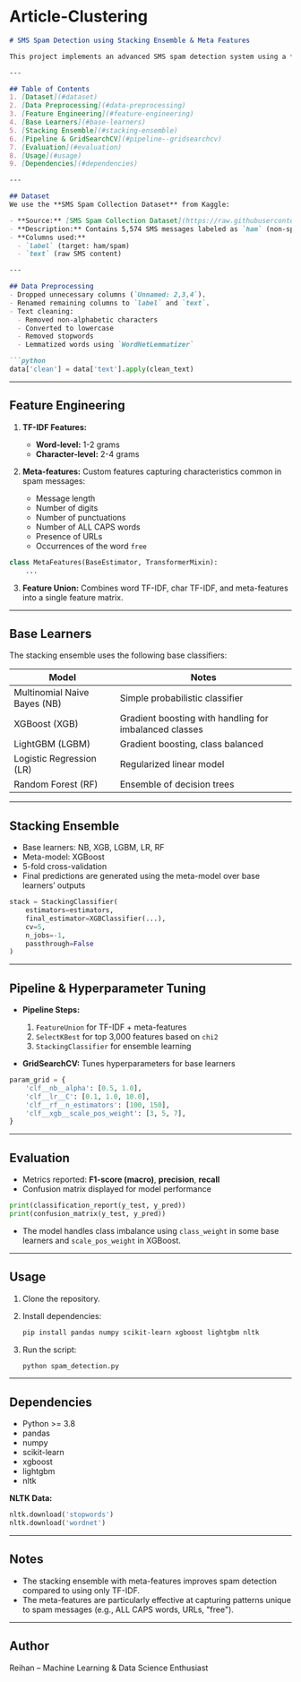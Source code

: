 # Article-Clustering

````markdown
# SMS Spam Detection using Stacking Ensemble & Meta Features

This project implements an advanced SMS spam detection system using a **stacking ensemble** of multiple classifiers, enriched with **meta-features** and **TF-IDF-based text features**. The pipeline also incorporates feature selection and hyperparameter tuning via GridSearchCV.

---

## Table of Contents
1. [Dataset](#dataset)
2. [Data Preprocessing](#data-preprocessing)
3. [Feature Engineering](#feature-engineering)
4. [Base Learners](#base-learners)
5. [Stacking Ensemble](#stacking-ensemble)
6. [Pipeline & GridSearchCV](#pipeline--gridsearchcv)
7. [Evaluation](#evaluation)
8. [Usage](#usage)
9. [Dependencies](#dependencies)

---

## Dataset
We use the **SMS Spam Collection Dataset** from Kaggle:

- **Source:** [SMS Spam Collection Dataset](https://raw.githubusercontent.com/mohitgupta-omg/Kaggle-SMS-Spam-Collection-Dataset-/master/spam.csv)
- **Description:** Contains 5,574 SMS messages labeled as `ham` (non-spam) or `spam`.
- **Columns used:** 
  - `label` (target: ham/spam)
  - `text` (raw SMS content)

---

## Data Preprocessing
- Dropped unnecessary columns (`Unnamed: 2,3,4`).
- Renamed remaining columns to `label` and `text`.
- Text cleaning:
  - Removed non-alphabetic characters
  - Converted to lowercase
  - Removed stopwords
  - Lemmatized words using `WordNetLemmatizer`

```python
data['clean'] = data['text'].apply(clean_text)
````

---

## Feature Engineering

1. **TF-IDF Features:**

   * **Word-level:** 1-2 grams
   * **Character-level:** 2-4 grams
2. **Meta-features:** Custom features capturing characteristics common in spam messages:

   * Message length
   * Number of digits
   * Number of punctuations
   * Number of ALL CAPS words
   * Presence of URLs
   * Occurrences of the word `free`

```python
class MetaFeatures(BaseEstimator, TransformerMixin):
    ...
```

3. **Feature Union:** Combines word TF-IDF, char TF-IDF, and meta-features into a single feature matrix.

---

## Base Learners

The stacking ensemble uses the following base classifiers:

| Model                        | Notes                                                  |
| ---------------------------- | ------------------------------------------------------ |
| Multinomial Naive Bayes (NB) | Simple probabilistic classifier                        |
| XGBoost (XGB)                | Gradient boosting with handling for imbalanced classes |
| LightGBM (LGBM)              | Gradient boosting, class balanced                      |
| Logistic Regression (LR)     | Regularized linear model                               |
| Random Forest (RF)           | Ensemble of decision trees                             |

---

## Stacking Ensemble

* Base learners: NB, XGB, LGBM, LR, RF
* Meta-model: XGBoost
* 5-fold cross-validation
* Final predictions are generated using the meta-model over base learners’ outputs

```python
stack = StackingClassifier(
    estimators=estimators,
    final_estimator=XGBClassifier(...),
    cv=5,
    n_jobs=-1,
    passthrough=False
)
```

---

## Pipeline & Hyperparameter Tuning

* **Pipeline Steps:**

  1. `FeatureUnion` for TF-IDF + meta-features
  2. `SelectKBest` for top 3,000 features based on `chi2`
  3. `StackingClassifier` for ensemble learning

* **GridSearchCV:** Tunes hyperparameters for base learners

```python
param_grid = {
    'clf__nb__alpha': [0.5, 1.0],
    'clf__lr__C': [0.1, 1.0, 10.0],
    'clf__rf__n_estimators': [100, 150],
    'clf__xgb__scale_pos_weight': [3, 5, 7],
}
```

---

## Evaluation

* Metrics reported: **F1-score (macro)**, **precision**, **recall**
* Confusion matrix displayed for model performance

```python
print(classification_report(y_test, y_pred))
print(confusion_matrix(y_test, y_pred))
```

* The model handles class imbalance using `class_weight` in some base learners and `scale_pos_weight` in XGBoost.

---

## Usage

1. Clone the repository.
2. Install dependencies:

   ```bash
   pip install pandas numpy scikit-learn xgboost lightgbm nltk
   ```
3. Run the script:

   ```bash
   python spam_detection.py
   ```

---

## Dependencies

* Python >= 3.8
* pandas
* numpy
* scikit-learn
* xgboost
* lightgbm
* nltk

**NLTK Data:**

```python
nltk.download('stopwords')
nltk.download('wordnet')
```

---

## Notes

* The stacking ensemble with meta-features improves spam detection compared to using only TF-IDF.
* The meta-features are particularly effective at capturing patterns unique to spam messages (e.g., ALL CAPS words, URLs, "free").

---

## Author

Reihan – Machine Learning & Data Science Enthusiast

```

